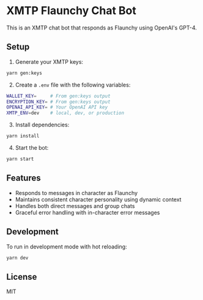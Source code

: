 # XMTP Flaunchy Chat Bot

This is an XMTP chat bot that responds as Flaunchy using OpenAI's GPT-4.

## Setup

1. Generate your XMTP keys:

```bash
yarn gen:keys
```

2. Create a `.env` file with the following variables:

```bash
WALLET_KEY=     # From gen:keys output
ENCRYPTION_KEY= # From gen:keys output
OPENAI_API_KEY= # Your OpenAI API key
XMTP_ENV=dev    # local, dev, or production
```

3. Install dependencies:

```bash
yarn install
```

4. Start the bot:

```bash
yarn start
```

## Features

- Responds to messages in character as Flaunchy
- Maintains consistent character personality using dynamic context
- Handles both direct messages and group chats
- Graceful error handling with in-character error messages

## Development

To run in development mode with hot reloading:

```bash
yarn dev
```

## License

MIT

